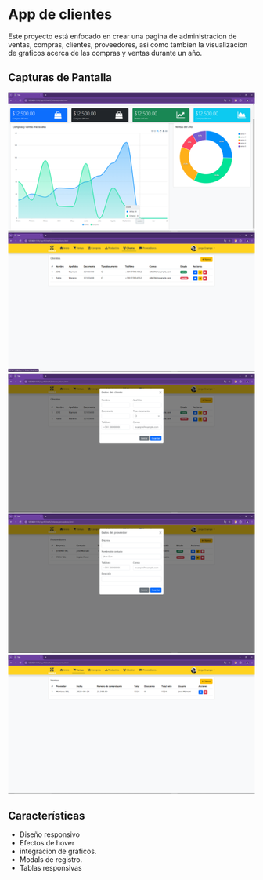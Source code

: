 # App de clientes

Este proyecto está enfocado en crear una pagina de administracion de ventas, compras, clientes, proveedores, asi como tambien la visualizacion de graficos acerca de las compras y ventas durante un año.

## Capturas de Pantalla

![Home](./capturas/home.png)
![Clientes](./capturas/clientes.png)
![ModalClientes](./capturas/modal%20clientes.png)
![ModalProveedor](./capturas/modal%20proveedor.png)
![Graficos](./capturas/ventas.png)

## Características

- Diseño responsivo
- Efectos de hover
- integracion de graficos.
- Modals de registro.
- Tablas responsivas